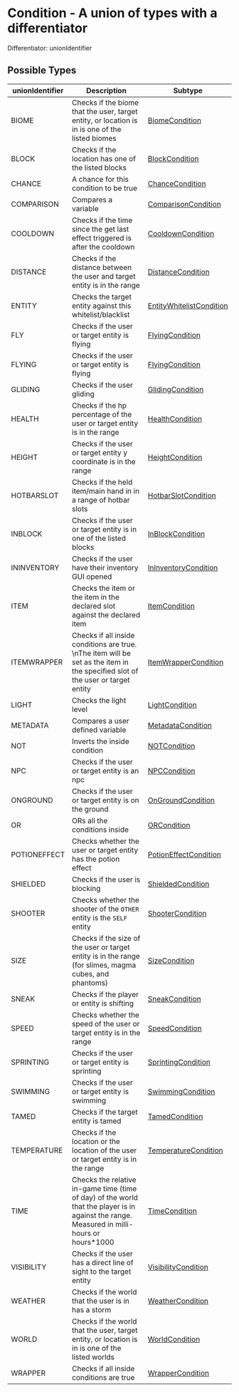 

# Condition - A union of types with a differentiator



Differentiator: unionIdentifier



## Possible Types

| unionIdentifier | Description | Subtype |
| - | - | - |
| BIOME |  Checks if the biome that the user, target entity, or location is in is one of the listed biomes | [BiomeCondition](BiomeCondition) |
| BLOCK |  Checks if the location has one of the listed blocks | [BlockCondition](BlockCondition) |
| CHANCE |  A chance for this condition to be true | [ChanceCondition](ChanceCondition) |
| COMPARISON |  Compares a variable | [ComparisonCondition](ComparisonCondition) |
| COOLDOWN |  Checks if the time since the get last effect triggered is after the cooldown | [CooldownCondition](CooldownCondition) |
| DISTANCE |  Checks if the distance between the user and target entity is in the range | [DistanceCondition](DistanceCondition) |
| ENTITY |  Checks the target entity against this whitelist/blacklist | [EntityWhitelistCondition](EntityWhitelistCondition) |
| FLY |  Checks if the user or target entity is flying | [FlyingCondition](FlyingCondition) |
| FLYING |  Checks if the user or target entity is flying | [FlyingCondition](FlyingCondition) |
| GLIDING |  Checks if the user gliding | [GlidingCondition](GlidingCondition) |
| HEALTH |  Checks if the hp percentage of the user or target entity is in the range | [HealthCondition](HealthCondition) |
| HEIGHT |  Checks if the user or target entity y coordinate is in the range | [HeightCondition](HeightCondition) |
| HOTBARSLOT |  Checks if the held item/main hand in in a range of hotbar slots | [HotbarSlotCondition](HotbarSlotCondition) |
| INBLOCK |  Checks if the user or target entity is in one of the listed blocks | [InBlockCondition](InBlockCondition) |
| ININVENTORY |  Checks if the user have their inventory GUI opened | [InInventoryCondition](InInventoryCondition) |
| ITEM |  Checks the item or the item in the declared slot against the declared item | [ItemCondition](ItemCondition) |
| ITEMWRAPPER |  Checks if all inside conditions are true. \nThe item will be set as the item in the specified slot of the user or target entity | [ItemWrapperCondition](ItemWrapperCondition) |
| LIGHT |  Checks the light level | [LightCondition](LightCondition) |
| METADATA |  Compares a user defined variable | [MetadataCondition](MetadataCondition) |
| NOT |  Inverts the inside condition | [NOTCondition](NOTCondition) |
| NPC |  Checks if the user or target entity is an npc | [NPCCondition](NPCCondition) |
| ONGROUND |  Checks if the user or target entity is on the ground | [OnGroundCondition](OnGroundCondition) |
| OR |  ORs all the conditions inside | [ORCondition](ORCondition) |
| POTIONEFFECT |  Checks whether the user or target entity has the potion effect | [PotionEffectCondition](PotionEffectCondition) |
| SHIELDED |  Checks if the user is blocking | [ShieldedCondition](ShieldedCondition) |
| SHOOTER |  Checks whether the shooter of the `OTHER` entity is the `SELF` entity | [ShooterCondition](ShooterCondition) |
| SIZE |  Checks if the size of the user or target entity is in the range (for slimes, magma cubes, and phantoms) | [SizeCondition](SizeCondition) |
| SNEAK |  Checks if the player or entity is shifting | [SneakCondition](SneakCondition) |
| SPEED |  Checks whether the speed of the user or target entity is in the range | [SpeedCondition](SpeedCondition) |
| SPRINTING |  Checks if the user or target entity is sprinting | [SprintingCondition](SprintingCondition) |
| SWIMMING |  Checks if the user or target entity is swimming | [SwimmingCondition](SwimmingCondition) |
| TAMED |  Checks if the target entity is tamed | [TamedCondition](TamedCondition) |
| TEMPERATURE |  Checks if the location or the location of the user or target entity is in the range | [TemperatureCondition](TemperatureCondition) |
| TIME |  Checks the relative in-game time (time of day) of the world that the player is in against the range. Measured in milli-hours or hours*1000 | [TimeCondition](TimeCondition) |
| VISIBILITY |  Checks if the user has a direct line of sight to the target entity | [VisibilityCondition](VisibilityCondition) |
| WEATHER |  Checks if the world that the user is in has a storm | [WeatherCondition](WeatherCondition) |
| WORLD |  Checks if the world that the user, target entity, or location is in is one of the listed worlds | [WorldCondition](WorldCondition) |
| WRAPPER |  Checks if all inside conditions are true | [WrapperCondition](WrapperCondition) |
